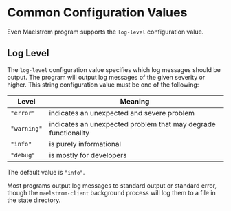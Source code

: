 # Common Configuration Values

Even Maelstrom program supports the `log-level` configuration value.

## Log Level

The `log-level` configuration value specifies which log messages should be
output. The program will output log messages of the given severity or higher.
This string configuration value must be one of the following:

Level         | Meaning
--------------|---------------------------------------------------
`"error"`     | indicates an unexpected and severe problem
`"warning"`   | indicates an unexpected problem that may degrade functionality
`"info"`      | is purely informational
`"debug"`     | is mostly for developers

The default value is `"info"`.

Most programs output log messages to standard output or standard error, though
the `maelstrom-client` background process will log them to a file in the state
directory.
